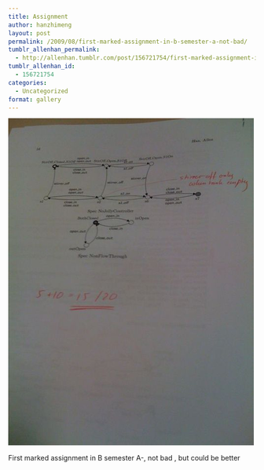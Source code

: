```yaml
---
title: Assignment
author: hanzhimeng
layout: post
permalink: /2009/08/first-marked-assignment-in-b-semester-a-not-bad/
tumblr_allenhan_permalink:
  - http://allenhan.tumblr.com/post/156721754/first-marked-assignment-in-b-semester-a-not-bad
tumblr_allenhan_id:
  - 156721754
categories:
  - Uncategorized
format: gallery
---
```

[<img class="alignnone size-full wp-image-444" alt="vv8tkg8GUqs8510uwU9JjZlQo1_" src="/images/uploads/2013/03/vv8tkg8GUqs8510uwU9JjZlQo1_.jpg" width="500" height="667" />][1]

First marked assignment in B semester A-, not bad , but could be better

 [1]: /images/uploads/2013/03/vv8tkg8GUqs8510uwU9JjZlQo1_.jpg
